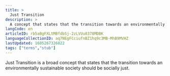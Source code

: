 ```yaml
---
title: >
  Just Transition
description: >
  A concept that states that the transition towards an environmentally sustainable society should be socially just.
langCode: en
articleID: rb5aBgFXLtMBfdbSj-2zLVUu8378MDBK
languageCollectionID: aq7NEgFCciufnBZ1hq9c3MB-MhB9MVHZ
lastUpdated: 1605267326822
tags: ["terms","stub"]
---
```


Just Transition is a broad concept that states that the transition towards an environmentally sustainable society should be socially just.